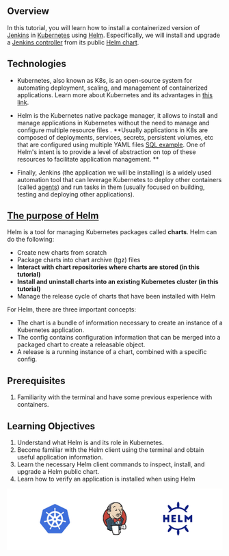 ## Overview

In this tutorial, you will learn how to install a containerized version of [Jenkins](https://www.jenkins.io/) in [Kubernetes](https://kubernetes.io/) using [Helm](https://helm.sh/). Especifically, we will install and upgrade a [Jenkins controller](https://www.jenkins.io/doc/book/glossary/#general-terms) from its public [Helm chart](https://github.com/jenkinsci/helm-charts/tree/main/charts/jenkins).

## Technologies 

* Kubernetes, also known as K8s, is an open-source system for automating deployment, scaling, and management of containerized applications. Learn more about Kubernetes and its advantages in [this link](https://kubernetes.io/docs/concepts/overview/what-is-kubernetes/).

* Helm is the Kubernetes native package manager, it allows to install and manage applications in Kubernetes without the need to manage and configure multiple resource files . **Usually applications in K8s are composed of deployments, services, secrets, persistent volumes, etc that are configured using multiple YAML files [SQL example]((https://kubernetes.io/docs/tasks/run-application/run-single-instance-stateful-application/)). One of Helm's intent is to provide a level of abstraction on top of these resources to facilitate application management. ** 

* Finally, Jenkins (the application we will be installing) is a widely used automation tool that can leverage Kubernetes to deploy other containers (called [agents](https://www.jenkins.io/doc/book/using/using-agents/)) and run tasks in them (usually focused on building, testing and deploying other applications).


## [The purpose of Helm](https://helm.sh/docs/topics/architecture/)

Helm is a tool for managing Kubernetes packages called **charts**. Helm can do the following:

* Create new charts from scratch
* Package charts into chart archive (tgz) files
* **Interact with chart repositories where charts are stored (in this tutorial)**
* **Install and uninstall charts into an existing Kubernetes cluster (in this tutorial)**
* Manage the release cycle of charts that have been installed with Helm

For Helm, there are three important concepts:

* The chart is a bundle of information necessary to create an instance of a Kubernetes application.
* The config contains configuration information that can be merged into a packaged chart to create a releasable object.
* A release is a running instance of a chart, combined with a specific config.


## Prerequisites

1. Familiarity with the terminal and have some previous experience with containers.

## Learning Objectives

1. Understand what Helm is and its role in Kubernetes.
2. Become familiar with the Helm client using the terminal and obtain useful application information.
3. Learn the necessary Helm client commands to inspect, install, and upgrade a Helm public chart.
4. Learn how to verify an application is installed when using Helm


![Helm Logo](./../assets/intro.png)

